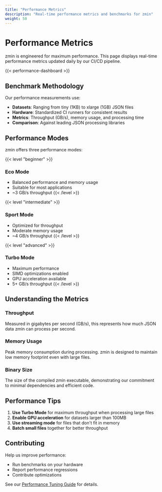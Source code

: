 ```yaml
---
title: "Performance Metrics"
description: "Real-time performance metrics and benchmarks for zmin"
weight: 50
---
```


# Performance Metrics

zmin is engineered for maximum performance. This page displays real-time performance metrics updated daily by our CI/CD pipeline.

{{< performance-dashboard >}}

## Benchmark Methodology

Our performance measurements use:

- **Datasets**: Ranging from tiny (1KB) to xlarge (1GB) JSON files
- **Hardware**: Standardized CI runners for consistent results
- **Metrics**: Throughput (GB/s), memory usage, and processing time
- **Comparison**: Against leading JSON processing libraries

## Performance Modes

zmin offers three performance modes:

{{< level "beginner" >}}
### Eco Mode
- Balanced performance and memory usage
- Suitable for most applications
- ~3 GB/s throughput
{{< /level >}}

{{< level "intermediate" >}}
### Sport Mode
- Optimized for throughput
- Moderate memory usage
- ~4 GB/s throughput
{{< /level >}}

{{< level "advanced" >}}
### Turbo Mode
- Maximum performance
- SIMD optimizations enabled
- GPU acceleration available
- 5+ GB/s throughput
{{< /level >}}

## Understanding the Metrics

### Throughput
Measured in gigabytes per second (GB/s), this represents how much JSON data zmin can process per second.

### Memory Usage
Peak memory consumption during processing. zmin is designed to maintain low memory footprint even with large files.

### Binary Size
The size of the compiled zmin executable, demonstrating our commitment to minimal dependencies and efficient code.

## Performance Tips

1. **Use Turbo Mode** for maximum throughput when processing large files
2. **Enable GPU acceleration** for datasets larger than 100MB
3. **Use streaming mode** for files that don't fit in memory
4. **Batch small files** together for better throughput

## Contributing

Help us improve performance:

- Run benchmarks on your hardware
- Report performance regressions
- Contribute optimizations

See our [Performance Tuning Guide](/docs/development/performance-tuning/) for details.